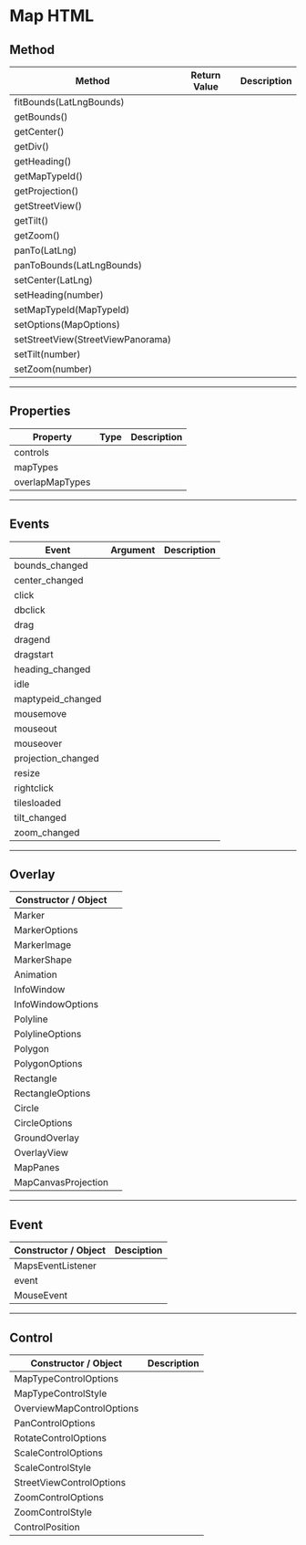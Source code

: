# Map HTML

## Method

| Method                            | Return Value | Description |
| --------------------------------- | ------------ | ----------- |
| fitBounds(LatLngBounds)           |              |             |
| getBounds()                       |              |             |
| getCenter()                       |              |             |
| getDiv()                          |              |             |
| getHeading()                      |              |             |
| getMapTypeId()                    |              |             |
| getProjection()                   |              |             |
| getStreetView()                   |              |             |
| getTilt()                         |              |             |
| getZoom()                         |              |             |
| panTo(LatLng)                     |              |             |
| panToBounds(LatLngBounds)         |              |             |
| setCenter(LatLng)                 |              |             |
| setHeading(number)                |              |             |
| setMapTypeId(MapTypeId)           |              |             |
| setOptions(MapOptions)            |              |             |
| setStreetView(StreetViewPanorama) |              |             |
| setTilt(number)                   |              |             |
| setZoom(number)                   |              |             |

---

## Properties

| Property        | Type | Description |
| --------------- | ---- | ----------- |
| controls        |      |             |
| mapTypes        |      |             |
| overlapMapTypes |      |             |

---

## Events

| Event              | Argument | Description |
| ------------------ | -------- | ----------- |
| bounds_changed     |          |             |
| center_changed     |          |             |
| click              |          |             |
| dbclick            |          |             |
| drag               |          |             |
| dragend            |          |             |
| dragstart          |          |             |
| heading_changed    |          |             |
| idle               |          |             |
| maptypeid_changed  |          |             |
| mousemove          |          |             |
| mouseout           |          |             |
| mouseover          |          |             |
| projection_changed |          |             |
| resize             |          |             |
| rightclick         |          |             |
| tilesloaded        |          |             |
| tilt_changed       |          |             |
| zoom_changed       |          |             |

---

## Overlay

| Constructor / Object |     |
| -------------------- | --- |
| Marker               |     |
| MarkerOptions        |     |
| MarkerImage          |     |
| MarkerShape          |     |
| Animation            |     |
| InfoWindow           |     |
| InfoWindowOptions    |     |
| Polyline             |     |
| PolylineOptions      |     |
| Polygon              |     |
| PolygonOptions       |     |
| Rectangle            |     |
| RectangleOptions     |     |
| Circle               |     |
| CircleOptions        |     |
| GroundOverlay        |     |
| OverlayView          |     |
| MapPanes             |     |
| MapCanvasProjection  |     |

---

## Event

| Constructor / Object | Desciption |
| -------------------- | ---------- |
| MapsEventListener    |            |
| event                |            |
| MouseEvent           |            |

---

## Control

| Constructor / Object      | Description |
| ------------------------- | ----------- |
| MapTypeControlOptions     |             |
| MapTypeControlStyle       |             |
| OverviewMapControlOptions |             |
| PanControlOptions         |             |
| RotateControlOptions      |             |
| ScaleControlOptions       |             |
| ScaleControlStyle         |             |
| StreetViewControlOptions  |             |
| ZoomControlOptions        |             |
| ZoomControlStyle          |             |
| ControlPosition           |             |
